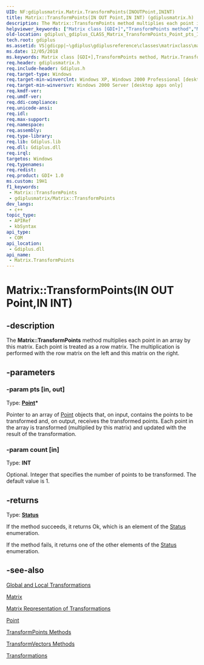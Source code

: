 ```yaml
---
UID: NF:gdiplusmatrix.Matrix.TransformPoints(INOUTPoint,ININT)
title: Matrix::TransformPoints(IN OUT Point,IN INT) (gdiplusmatrix.h)
description: The Matrix::TransformPoints method multiplies each point in an array by this matrix. Each point is treated as a row matrix. The multiplication is performed with the row matrix on the left and this matrix on the right.
helpviewer_keywords: ["Matrix class [GDI+]","TransformPoints method","Matrix.TransformPoints","Matrix.TransformPoints(IN OUT Point","IN INT)","Matrix.TransformPoints(Point*","INT)","Matrix::TransformPoints","Matrix::TransformPoints(IN OUT Point","IN INT)","TransformPoints","TransformPoints method [GDI+]","TransformPoints method [GDI+]","Matrix class","_gdiplus_CLASS_Matrix_TransformPoints_Point_pts_INT_count_","gdiplus._gdiplus_CLASS_Matrix_TransformPoints_Point_pts_INT_count_"]
old-location: gdiplus\_gdiplus_CLASS_Matrix_TransformPoints_Point_pts_INT_count_.htm
tech.root: gdiplus
ms.assetid: VS|gdicpp|~\gdiplus\gdiplusreference\classes\matrixclass\matrixmethods\matrixtransformpointsmethods\transformpoints_78pointpts_intcount.htm
ms.date: 12/05/2018
ms.keywords: Matrix class [GDI+],TransformPoints method, Matrix.TransformPoints, Matrix.TransformPoints(IN OUT Point,IN INT), Matrix.TransformPoints(Point*,INT), Matrix::TransformPoints, Matrix::TransformPoints(IN OUT Point,IN INT), TransformPoints, TransformPoints method [GDI+], TransformPoints method [GDI+],Matrix class, _gdiplus_CLASS_Matrix_TransformPoints_Point_pts_INT_count_, gdiplus._gdiplus_CLASS_Matrix_TransformPoints_Point_pts_INT_count_
req.header: gdiplusmatrix.h
req.include-header: Gdiplus.h
req.target-type: Windows
req.target-min-winverclnt: Windows XP, Windows 2000 Professional [desktop apps only]
req.target-min-winversvr: Windows 2000 Server [desktop apps only]
req.kmdf-ver: 
req.umdf-ver: 
req.ddi-compliance: 
req.unicode-ansi: 
req.idl: 
req.max-support: 
req.namespace: 
req.assembly: 
req.type-library: 
req.lib: Gdiplus.lib
req.dll: Gdiplus.dll
req.irql: 
targetos: Windows
req.typenames: 
req.redist: 
req.product: GDI+ 1.0
ms.custom: 19H1
f1_keywords:
 - Matrix::TransformPoints
 - gdiplusmatrix/Matrix::TransformPoints
dev_langs:
 - c++
topic_type:
 - APIRef
 - kbSyntax
api_type:
 - COM
api_location:
 - Gdiplus.dll
api_name:
 - Matrix.TransformPoints
---
```


# Matrix::TransformPoints(IN OUT Point,IN INT)


## -description

The <b>Matrix::TransformPoints</b> method multiplies each point in an array by this matrix. Each point is treated as a row matrix. The multiplication is performed with the row matrix on the left and this matrix on the right.

## -parameters

### -param pts [in, out]

Type: <b><a href="https://docs.microsoft.com/windows/desktop/api/gdiplustypes/nl-gdiplustypes-point">Point</a>*</b>

Pointer to an array of <a href="https://docs.microsoft.com/windows/desktop/api/gdiplustypes/nl-gdiplustypes-point">Point</a> objects that, on input, contains the points to be transformed and, on output, receives the transformed points. Each point in the array is transformed (multiplied by this matrix) and updated with the result of the transformation.

### -param count [in]

Type: <b>INT</b>

Optional. Integer that specifies the number of points to be transformed. The default value is 1.

## -returns

Type: <b><a href="https://docs.microsoft.com/windows/desktop/api/gdiplustypes/ne-gdiplustypes-status">Status</a></b>

If the method succeeds, it returns Ok, which is an element of the 
						<a href="https://docs.microsoft.com/windows/desktop/api/gdiplustypes/ne-gdiplustypes-status">Status</a> enumeration.

If the method fails, it returns one of the other elements of the 
						<a href="https://docs.microsoft.com/windows/desktop/api/gdiplustypes/ne-gdiplustypes-status">Status</a> enumeration.

## -see-also

<a href="https://docs.microsoft.com/windows/desktop/gdiplus/-gdiplus-global-and-local-transformations-about">Global and Local Transformations</a>



<a href="https://docs.microsoft.com/windows/desktop/api/gdiplusmatrix/nl-gdiplusmatrix-matrix">Matrix</a>



<a href="https://docs.microsoft.com/windows/desktop/gdiplus/-gdiplus-matrix-representation-of-transformations-about">Matrix Representation of Transformations</a>



<a href="https://docs.microsoft.com/windows/desktop/api/gdiplustypes/nl-gdiplustypes-point">Point</a>



<a href="https://docs.microsoft.com/windows/desktop/api/gdiplusmatrix/nf-gdiplusmatrix-matrix-transformpoints(inoutpoint_inint)">TransformPoints Methods</a>



<a href="https://docs.microsoft.com/windows/desktop/api/gdiplusmatrix/nf-gdiplusmatrix-matrix-transformvectors(inoutpoint_inint)">TransformVectors Methods</a>



<a href="https://docs.microsoft.com/windows/desktop/gdiplus/-gdiplus-transformations-use">Transformations</a>

